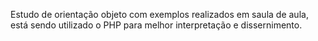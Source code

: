 Estudo de orientação objeto com exemplos realizados em saula de aula, está sendo utilizado o PHP para melhor interpretação e dissernimento.
